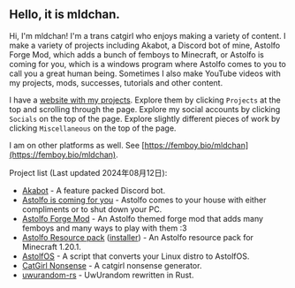 ## Hello, it is mldchan.

Hi, I'm mldchan! I'm a trans catgirl who enjoys making a variety of content. I make a variety of projects including Akabot, a Discord bot of mine, Astolfo Forge Mod, which adds a bunch of femboys to Minecraft, or Astolfo is coming for you, which is a windows program where Astolfo comes to you to call you a great human being. Sometimes I also make YouTube videos with my projects, mods, successes, tutorials and other content.

I have a [website with my projects](https://mldchan.dev/). Explore them by clicking `Projects` at the top and scrolling through the page. Explore my social accounts by clicking `Socials` on the top of the page. Explore slightly different pieces of work by clicking `Miscellaneous` on the top of the page.

I am on other platforms as well. See [https://femboy.bio/mldchan](https://femboy.bio/mldchan).

Project list (Last updated 2024年08月12日):

- [Akabot](https://mldchan.dev/project/akabot) - A feature packed Discord bot.
- [Astolfo is coming for you](https://git.mldchan.dev/mld/AstolfoIsComingForYou/releases) - Astolfo comes to your house with either compliments or to shut down your PC.
- [Astolfo Forge Mod](https://git.mldchan.dev/mld/AstolfoForge/releases) - An Astolfo themed forge mod that adds many femboys and many ways to play with them :3
- [Astolfo Resource pack](https://git.mldchan.dev/mld/AstolfoResourcePack) ([installer](https://git.mldchan.dev/mld/AstolfoResourcePackInstaller/releases/)) - An Astolfo resource pack for Minecraft 1.20.1.
- [AstolfOS](https://git.mldchan.dev/mld/AstolfOS/wiki/) - A script that converts your Linux distro to AstolfOS.
- [CatGirl Nonsense](https://mldkyt.nekoweb.org/project/catgirlnonsense/) - A catgirl nonsense generator.
- [uwurandom-rs](https://git.mldchan.dev/mld/uwurandom-rs/) - UwUrandom rewritten in Rust.

